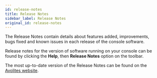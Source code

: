 ```yaml
---
id: release-notes
title: Release Notes
sidebar_label: Release Notes
original_id: release-notes
---
```


The Release Notes contain details about features added, improvements,
bugs fixed and known issues in each release of the console software.

Release notes for the version of software running on your console can be
found by clicking the **Help**, then **Release Notes** option on the toolbar.

The most up-to-date version of the Release Notes can be found on the
[Avolites website](//avolites.com/software).


